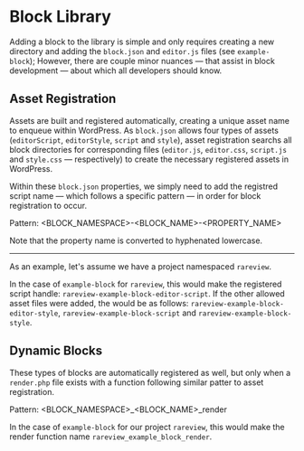# Block Library

Adding a block to the library is simple and only requires creating a new directory and adding the `block.json` and `editor.js` files (see `example-block`); However, there are couple minor nuances — that assist in block development — about which all developers should know.

## Asset Registration

Assets are built and registered automatically, creating a unique asset name to enqueue within WordPress. As `block.json` allows four types of assets (`editorScript`, `editorStyle`, `script` and `style`), asset registration searchs all block directories for corresponding files (`editor.js`, `editor.css`, `script.js` and `style.css` — respectively) to create the necessary registered assets in WordPress.

Within these `block.json` properties, we simply need to add the registred script name — which follows a specific pattern — in order for block registration to occur.

Pattern: <BLOCK_NAMESPACE>-<BLOCK_NAME>-<PROPERTY_NAME>

Note that the property name is converted to hyphenated lowercase.

---

As an example, let's assume we have a project namespaced `rareview`.

In the case of `example-block` for `rareview`, this would make the registered script handle: `rareview-example-block-editor-script`. If the other allowed asset files were added, the would be as follows: `rareview-example-block-editor-style`, `rareview-example-block-script` and `rareview-example-block-style`.

## Dynamic Blocks

These types of blocks are automatically registered as well, but only when a `render.php` file exists with a function following similar patter to asset registration.

Pattern: <BLOCK_NAMESPACE>_<BLOCK_NAME>_render

In the case of `example-block` for our project `rareview`, this would make the render function name `rareview_example_block_render`.
